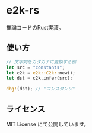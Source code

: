 # e2k-rs

推論コードのRust実装。

## 使い方

```rust
// 文字列をカタカナに変換する例
let src = "constants";
let c2k = e2k::C2k::new();
let dst = c2k.infer(src);

dbg!(dst); // "コンスタンツ"
```

## ライセンス

MIT License にて公開しています。
